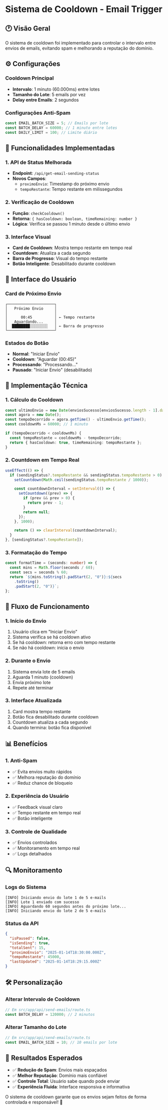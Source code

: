 # Sistema de Cooldown - Email Trigger

## 🕐 Visão Geral

O sistema de cooldown foi implementado para controlar o intervalo entre envios de emails, evitando spam e melhorando a reputação do domínio.

## ⚙️ Configurações

### Cooldown Principal

- **Intervalo**: 1 minuto (60.000ms) entre lotes
- **Tamanho do Lote**: 5 emails por vez
- **Delay entre Emails**: 2 segundos

### Configurações Anti-Spam

```typescript
const EMAIL_BATCH_SIZE = 5; // Emails por lote
const BATCH_DELAY = 60000; // 1 minuto entre lotes
const DAILY_LIMIT = 100; // Limite diário
```

## 🎯 Funcionalidades Implementadas

### 1. **API de Status Melhorada**

- **Endpoint**: `/api/get-email-sending-status`
- **Novos Campos**:
  - `proximoEnvio`: Timestamp do próximo envio
  - `tempoRestante`: Tempo restante em milissegundos

### 2. **Verificação de Cooldown**

- **Função**: `checkCooldown()`
- **Retorna**: `{ hasCooldown: boolean, timeRemaining: number }`
- **Lógica**: Verifica se passou 1 minuto desde o último envio

### 3. **Interface Visual**

- **Card de Cooldown**: Mostra tempo restante em tempo real
- **Countdown**: Atualiza a cada segundo
- **Barra de Progresso**: Visual do tempo restante
- **Botão Inteligente**: Desabilitado durante cooldown

## 🎨 Interface do Usuário

### Card de Próximo Envio

```
┌─────────────────────┐
│   Próximo Envio     │
│                     │
│      00:45          │ ← Tempo restante
│   Aguardando...     │
│  ████████░░░░░░░░   │ ← Barra de progresso
└─────────────────────┘
```

### Estados do Botão

- **Normal**: "Iniciar Envio"
- **Cooldown**: "Aguardar (00:45)"
- **Processando**: "Processando..."
- **Pausado**: "Iniciar Envio" (desabilitado)

## 🔧 Implementação Técnica

### 1. **Cálculo do Cooldown**

```typescript
const ultimoEnvio = new Date(enviosSucesso[enviosSucesso.length - 1].dataEnvio);
const agora = new Date();
const tempoDecorrido = agora.getTime() - ultimoEnvio.getTime();
const cooldownMs = 60000; // 1 minuto

if (tempoDecorrido < cooldownMs) {
  const tempoRestante = cooldownMs - tempoDecorrido;
  return { hasCooldown: true, timeRemaining: tempoRestante };
}
```

### 2. **Countdown em Tempo Real**

```typescript
useEffect(() => {
  if (sendingStatus?.tempoRestante && sendingStatus.tempoRestante > 0) {
    setCountdown(Math.ceil(sendingStatus.tempoRestante / 1000));

    const countdownInterval = setInterval(() => {
      setCountdown((prev) => {
        if (prev && prev > 0) {
          return prev - 1;
        }
        return null;
      });
    }, 1000);

    return () => clearInterval(countdownInterval);
  }
}, [sendingStatus?.tempoRestante]);
```

### 3. **Formatação do Tempo**

```typescript
const formatTime = (seconds: number) => {
  const mins = Math.floor(seconds / 60);
  const secs = seconds % 60;
  return `${mins.toString().padStart(2, "0")}:${secs
    .toString()
    .padStart(2, "0")}`;
};
```

## 🚀 Fluxo de Funcionamento

### 1. **Início do Envio**

1. Usuário clica em "Iniciar Envio"
2. Sistema verifica se há cooldown ativo
3. Se há cooldown: retorna erro com tempo restante
4. Se não há cooldown: inicia o envio

### 2. **Durante o Envio**

1. Sistema envia lote de 5 emails
2. Aguarda 1 minuto (cooldown)
3. Envia próximo lote
4. Repete até terminar

### 3. **Interface Atualizada**

1. Card mostra tempo restante
2. Botão fica desabilitado durante cooldown
3. Countdown atualiza a cada segundo
4. Quando termina: botão fica disponível

## 📊 Benefícios

### 1. **Anti-Spam**

- ✅ Evita envios muito rápidos
- ✅ Melhora reputação do domínio
- ✅ Reduz chance de bloqueio

### 2. **Experiência do Usuário**

- ✅ Feedback visual claro
- ✅ Tempo restante em tempo real
- ✅ Botão inteligente

### 3. **Controle de Qualidade**

- ✅ Envios controlados
- ✅ Monitoramento em tempo real
- ✅ Logs detalhados

## 🔍 Monitoramento

### Logs do Sistema

```
[INFO] Iniciando envio do lote 1 de 5 e-mails
[INFO] Lote 1 enviado com sucesso
[INFO] Aguardando 60 segundos antes do próximo lote...
[INFO] Iniciando envio do lote 2 de 5 e-mails
```

### Status da API

```json
{
  "isPaused": false,
  "isSending": true,
  "totalSent": 15,
  "proximoEnvio": "2025-01-14T18:30:00.000Z",
  "tempoRestante": 45000,
  "lastUpdated": "2025-01-14T18:29:15.000Z"
}
```

## 🛠️ Personalização

### Alterar Intervalo de Cooldown

```typescript
// Em src/app/api/send-emails/route.ts
const BATCH_DELAY = 120000; // 2 minutos
```

### Alterar Tamanho do Lote

```typescript
// Em src/app/api/send-emails/route.ts
const EMAIL_BATCH_SIZE = 10; // 10 emails por lote
```

## 🎯 Resultados Esperados

- ✅ **Redução de Spam**: Envios mais espaçados
- ✅ **Melhor Reputação**: Domínio mais confiável
- ✅ **Controle Total**: Usuário sabe quando pode enviar
- ✅ **Experiência Fluida**: Interface responsiva e informativa

O sistema de cooldown garante que os envios sejam feitos de forma controlada e responsável! 🚀
